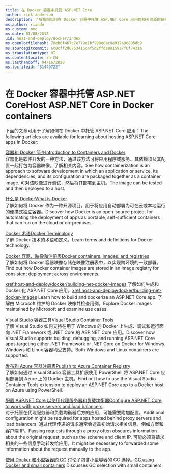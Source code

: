 ```yaml
---
title: 在 Docker 容器中托管 ASP.NET Core
author: rick-anderson
description: 了解指向如何在 Docker 容器中托管 ASP.NET Core 应用的相关资源的链接。
ms.author: riande
ms.custom: mvc
ms.date: 01/08/2018
uid: host-and-deploy/docker/index
ms.openlocfilehash: 78eb6f467c7e779e1bf998e8ac8e917a90895db9
ms.sourcegitcommit: 6c8cff2d6753415c4f5d2ffda88159a7f6f7431a
ms.translationtype: HT
ms.contentlocale: zh-CN
ms.lasthandoff: 04/16/2020
ms.locfileid: "81440722"
---
```

# <a name="host-aspnet-core-in-docker-containers"></a><span data-ttu-id="f5257-103">在 Docker 容器中托管 ASP.NET Core</span><span class="sxs-lookup"><span data-stu-id="f5257-103">Host ASP.NET Core in Docker containers</span></span>

<span data-ttu-id="f5257-104">下面的文章可用于了解如何在 Docker 中托管 ASP.NET Core 应用：</span><span class="sxs-lookup"><span data-stu-id="f5257-104">The following articles are available for learning about hosting ASP.NET Core apps in Docker:</span></span>

[<span data-ttu-id="f5257-105">容器和 Docker 简介</span><span class="sxs-lookup"><span data-stu-id="f5257-105">Introduction to Containers and Docker</span></span>](/dotnet/standard/microservices-architecture/container-docker-introduction/index)  
<span data-ttu-id="f5257-106">容器化是软件开发的一种方法，通过该方法可将应用程序或服务、其依赖项及其配置一起打包为容器映像。了解相关内容。</span><span class="sxs-lookup"><span data-stu-id="f5257-106">See how containerization is an approach to software development in which an application or service, its dependencies, and its configuration are packaged together as a container image.</span></span> <span data-ttu-id="f5257-107">可对该映像进行测试，然后将其部署到主机。</span><span class="sxs-lookup"><span data-stu-id="f5257-107">The image can be tested and then deployed to a host.</span></span>

[<span data-ttu-id="f5257-108">什么是 Docker</span><span class="sxs-lookup"><span data-stu-id="f5257-108">What is Docker</span></span>](/dotnet/standard/microservices-architecture/container-docker-introduction/docker-defined)  
<span data-ttu-id="f5257-109">了解如何将 Docker 作为一种开源项目，用于将应用自动部署为可在云或本地运行的便携式独立容器。</span><span class="sxs-lookup"><span data-stu-id="f5257-109">Discover how Docker is an open-source project for automating the deployment of apps as portable, self-sufficient containers that can run on the cloud or on-premises.</span></span>

[<span data-ttu-id="f5257-110">Docker 术语</span><span class="sxs-lookup"><span data-stu-id="f5257-110">Docker Terminology</span></span>](/dotnet/standard/microservices-architecture/container-docker-introduction/docker-terminology)  
<span data-ttu-id="f5257-111">了解 Docker 技术的术语和定义。</span><span class="sxs-lookup"><span data-stu-id="f5257-111">Learn terms and definitions for Docker technology.</span></span>

[<span data-ttu-id="f5257-112">Docker 容器、映像和注册表</span><span class="sxs-lookup"><span data-stu-id="f5257-112">Docker containers, images, and registries</span></span>](/dotnet/standard/microservices-architecture/container-docker-introduction/docker-containers-images-registries)  
<span data-ttu-id="f5257-113">了解如何将 Docker 容器映像存储在映像注册表中，以实现跨环境的一致部署。</span><span class="sxs-lookup"><span data-stu-id="f5257-113">Find out how Docker container images are stored in an image registry for consistent deployment across environments.</span></span>

<span data-ttu-id="f5257-114"><xref:host-and-deploy/docker/building-net-docker-images> 了解如何生成和 Docker 化 ASP.NET Core 应用。</span><span class="sxs-lookup"><span data-stu-id="f5257-114"><xref:host-and-deploy/docker/building-net-docker-images> Learn how to build and dockerize an ASP.NET Core app.</span></span> <span data-ttu-id="f5257-115">了解由 Microsoft 维护的 Docker 映像并检查用例。</span><span class="sxs-lookup"><span data-stu-id="f5257-115">Explore Docker images maintained by Microsoft and examine use cases.</span></span>

[<span data-ttu-id="f5257-116">Visual Studio 容器工具</span><span class="sxs-lookup"><span data-stu-id="f5257-116">Visual Studio Container Tools</span></span>](xref:host-and-deploy/docker/visual-studio-tools-for-docker)  
<span data-ttu-id="f5257-117">了解 Visual Studio 如何支持在用于 Windows 的 Docker 上生成、调试和运行面向 .NET Framework 或 .NET Core 的 ASP.NET Core 应用。</span><span class="sxs-lookup"><span data-stu-id="f5257-117">Discover how Visual Studio supports building, debugging, and running ASP.NET Core apps targeting either .NET Framework or .NET Core on Docker for Windows.</span></span> <span data-ttu-id="f5257-118">Windows 和 Linux 容器均受支持。</span><span class="sxs-lookup"><span data-stu-id="f5257-118">Both Windows and Linux containers are supported.</span></span>

[<span data-ttu-id="f5257-119">发布到 Azure 容器注册表</span><span class="sxs-lookup"><span data-stu-id="f5257-119">Publish to Azure Container Registry</span></span>](/azure/vs-azure-tools-docker-hosting-web-apps-in-docker)  
<span data-ttu-id="f5257-120">了解如何通过 Visual Studio 容器工具扩展使用 PowerShell 将 ASP.NET Core 应用部署到 Azure 上的 Docker 主机。</span><span class="sxs-lookup"><span data-stu-id="f5257-120">Find out how to use the Visual Studio Container Tools extension to deploy an ASP.NET Core app to a Docker host on Azure using PowerShell.</span></span>

[<span data-ttu-id="f5257-121">配置 ASP.NET Core 以使用代理服务器和负载均衡器</span><span class="sxs-lookup"><span data-stu-id="f5257-121">Configure ASP.NET Core to work with proxy servers and load balancers</span></span>](xref:host-and-deploy/proxy-load-balancer)  
<span data-ttu-id="f5257-122">对于托管在代理服务器和负载均衡器后方的应用，可能需要附加配置。</span><span class="sxs-lookup"><span data-stu-id="f5257-122">Additional configuration might be required for apps hosted behind proxy servers and load balancers.</span></span> <span data-ttu-id="f5257-123">通过代理传递的请求通常会遮盖初始请求相关信息，例如方案和客户端 IP。</span><span class="sxs-lookup"><span data-stu-id="f5257-123">Passing requests through a proxy often obscures information about the original request, such as the scheme and client IP.</span></span> <span data-ttu-id="f5257-124">可能必须将请求相关的一些信息手动转发给应用。</span><span class="sxs-lookup"><span data-stu-id="f5257-124">It might be necessary to forwarded some information about the request manually to the app.</span></span>

<span data-ttu-id="f5257-125">[使用 Docker 和小型容器的 GC](xref:performance/memory#sc) 讨论了包含小型容器的 GC 选择。</span><span class="sxs-lookup"><span data-stu-id="f5257-125">[GC using Docker and small containers](xref:performance/memory#sc) Discusses GC selection with small containers.</span></span>